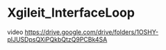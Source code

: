 # Xgileit_InterfaceLoop 
video 
https://drive.google.com/drive/folders/1OSHY-plJUSDpsQXiPQkbQtzQ9PCBk4SA
